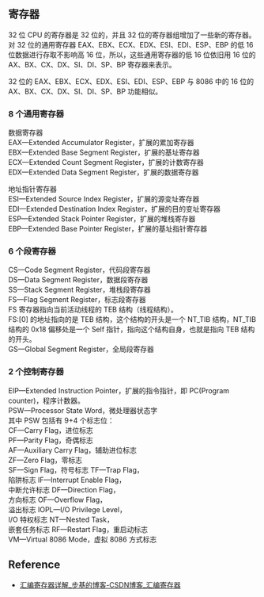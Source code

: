 ## 寄存器

32 位 CPU 的寄存器是 32 位的，并且 32 位的寄存器组增加了一些新的寄存器。对 32 位的通用寄存器 EAX、EBX、ECX、EDX、ESI、EDI、ESP、EBP 的低 16 位数据进行存取不影响高 16 位，所以，这些通用寄存器的低 16 位依旧用 16 位的 AX、BX、CX、DX、SI、DI、SP、BP 寄存器来表示。

32 位的 EAX、EBX、ECX、EDX、ESI、EDI、ESP、EBP 与 8086 中的 16 位的 AX、BX、CX、DX、SI、DI、SP、BP 功能相似。

### 8 个通用寄存器

数据寄存器  
EAX—Extended Accumulator Register，扩展的累加寄存器  
EBX—Extended Base Segment Register，扩展的基址寄存器  
ECX—Extended Count Segment Register，扩展的计数寄存器  
EDX—Extended Data Segment Register，扩展的数据寄存器

地址指针寄存器  
ESI—Extended Source Index Register，扩展的源变址寄存器  
EDI—Extended Destination Index Register，扩展的目的变址寄存器  
ESP—Extended Stack Pointer Register，扩展的堆栈寄存器  
EBP—Extended Base Pointer Register，扩展的基址指针寄存器

### 6 个段寄存器

CS—Code Segment Register，代码段寄存器  
DS—Data Segment Register，数据段寄存器  
SS—Stack Segment Register，堆栈段寄存器  
FS—Flag Segment Register，标志段寄存器  
FS 寄存器指向当前活动线程的 TEB 结构（线程结构）。  
FS:[0] 的地址指向的是 TEB 结构，这个结构的开头是一个 NT_TIB 结构，NT_TIB 结构的 0x18 偏移处是一个 Self 指针，指向这个结构自身，也就是指向 TEB 结构的开头。  
GS—Global Segment Register，全局段寄存器

### 2 个控制寄存器

EIP—Extended Instruction Pointer，扩展的指令指针，即 PC(Program counter)，程序计数器。  
PSW—Processor State Word，微处理器状态字  
其中 PSW 包括有 9+4 个标志位：  
CF—Carry Flag，进位标志  
PF—Parity Flag，奇偶标志  
AF—Auxiliary Carry Flag，辅助进位标志  
ZF—Zero Flag，零标志  
SF—Sign Flag，符号标志 TF—Trap Flag，  
陷阱标志 IF—Interrupt Enable Flag，  
中断允许标志 DF—Direction Flag，  
方向标志 OF—Overflow Flag，  
溢出标志 IOPL—I/O Privilege Level，  
I/O 特权标志 NT—Nested Task，  
嵌套任务标志 RF—Restart Flag，重启动标志  
VM—Virtual 8086 Mode，虚拟 8086 方式标志

## Reference

- [汇编寄存器详解_步基的博客-CSDN博客_汇编寄存器](https://blog.csdn.net/wangbuji/article/details/78866201)
